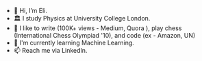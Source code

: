 - 👋 Hi, I’m Eli.
- 🏛 I study Physics at University College London. 
- 👾 I like to write (100K+ views - Medium, Quora ), play chess (International Chess Olympiad '10), and code (ex - Amazon, UN)
- 🌱 I'm currently learning Machine Learning.
- 📫 Reach me via LinkedIn.

<!---
elilouise/elilouise is a ✨ special ✨ repository because its `README.md` (this file) appears on your GitHub profile.
You can click the Preview link to take a look at your changes.
--->
